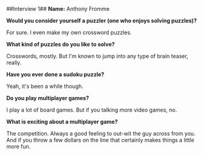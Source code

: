 ##Interview 1##
**Name:** Anthony Fromme


**Would you consider yourself a puzzler (one who enjoys solving puzzles)?**

For sure. I even make my own crossword puzzles.

**What kind of puzzles do you like to solve?**

Crosswords, mostly. But I'm known to jump into any type of brain teaser, really.

**Have you ever done a sudoku puzzle?**

Yeah, it's been a while though.

**Do you play multiplayer games?**

I play a lot of board games. But if you talking more video games, no.

**What is exciting about a multiplayer game?**

The competition. Always a good feeling to out-wit the guy across from you. And if you throw a few dollars on the line that certainly makes things a little more fun.